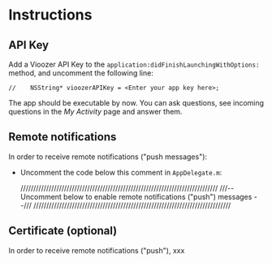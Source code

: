 # Instructions

## API Key
Add a Vioozer API Key to the `application:didFinishLaunchingWithOptions:` method, and uncomment the following line:

    //    NSString* vioozerAPIKey = <Enter your app key here>;


The app should be executable by now. You can ask questions, see incoming questions in the *My Activity* page and answer them. 


## Remote notifications
In order to receive remote notifications ("push messages"):

* Uncomment the code below this comment in `AppDelegate.m`:

    /////////////////////////////////////////////////////////////////////////////
    ///-- Uncomment below to enable remote notifications ("push") messages  --///
    /////////////////////////////////////////////////////////////////////////////


## Certificate (optional)
In order to receive remote notifications ("push"), xxx
